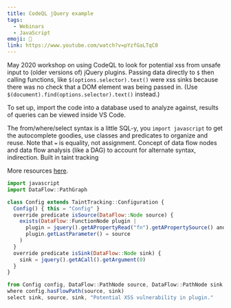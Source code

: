```yaml
---
title: CodeQL jQuery example
tags:
  - Webinars
  - JavaScript
emoji: 🐞
link: https://www.youtube.com/watch?v=pYzfGaLTqC0
---
```


May 2020 workshop on using CodeQL to look for potential xss from unsafe input to (older versions of) jQuery plugins. Passing data directly to `$` then calling functions, like `$(options.selector).text()` were xss sinks because there was no check that a DOM element was being passed in. (Use `$(document).find(options.selector).text()` instead.)

To set up, import the code into a database used to analyze against, results of queries can be viewed inside VS Code.

The from/where/select syntax is a little SQL-y, you `import javascript` to get the autocomplete goodies, use classes and predicates to organize and reuse. Note that `=` is equality, not assignment. Concept of data flow nodes and data flow analysis (like a DAG) to account for alternate syntax, indirection. Built in taint tracking

More resources [here](https://github.com/githubsatelliteworkshops/codeql/blob/master/javascript.md).

```js
import javascript
import DataFlow::PathGraph

class Config extends TaintTracking::Configuration {
  Config() { this = "Config" }
  override predicate isSource(DataFlow::Node source) {
    exists(DataFlow::FunctionNode plugin |
      plugin = jquery().getAPropertyRead("fn").getAPropertySource() and
      plugin.getLastParameter() = source
    )
  }
  override predicate isSink(DataFlow::Node sink) {
    sink = jquery().getACall().getArgument(0)
  }
}

from Config config, DataFlow::PathNode source, DataFlow::PathNode sink
where config.hasFlowPath(source, sink)
select sink, source, sink, "Potential XSS vulnerability in plugin."
```
